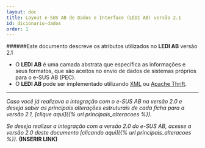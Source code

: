 ```yaml
---
layout: doc
title: Layout e-SUS AB de Dados e Interface (LEDI AB) versão 2.1
id: dicionario-dados
order: 1
---
```


######Este documento descreve os atributos utilizados no **LEDI AB** versão 2.1

* O **LEDI AB** é uma camada abstrata que especifica as informações e seus formatos, que são aceitos no envio de dados de sistemas próprios para o e-SUS AB (PEC).
* O **LEDI AB** pode ser implementado utilizando [XML](https://pt.wikipedia.org/wiki/XML) ou [Apache Thrift](https://en.wikipedia.org/wiki/Apache_Thrift).

---

*Caso você já realizava a integração com o e-SUS AB na versão 2.0 e deseja saber as principais alterações estruturais de cada ficha para a versão 2.1, [clique aqui]({% url principais_alteracoes %}).*

*Se deseja realizar a integração com a versão 2.0 do e-SUS AB, acesse a versão 2.0 deste documento [clicando aqui]({% url principais_alteracoes %}).* **(INSERIR LINK)**
